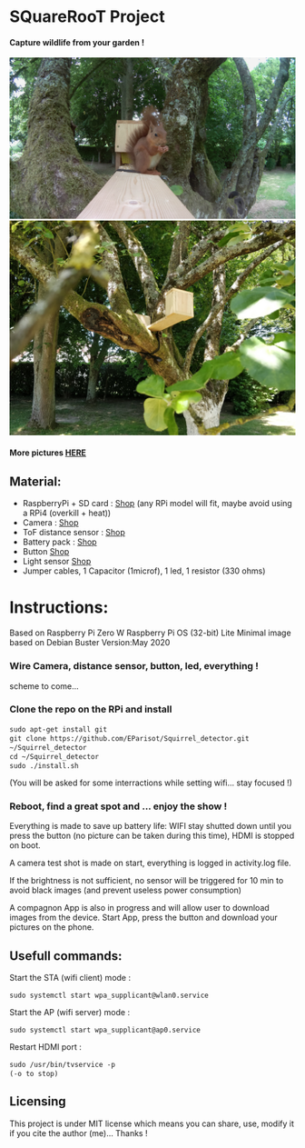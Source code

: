 # SQuareRooT Project
#### Capture wildlife from your garden !

![](imgs/1591654076.6840587.jpg)
![](imgs/download_20200602_151311.jpg)

#### More pictures [HERE](https://photos.app.goo.gl/eW7Maa1WmrSnC65B8)

## Material:
* RaspberryPi + SD card : [Shop](https://www.amazon.fr/Raspberry-Pi-3-Mod%C3%A8le-B-Carte-m%C3%A8re/dp/B07BDR5PDW/ref=sr_1_10?__mk_fr_FR=%C3%85M%C3%85%C5%BD%C3%95%C3%91&dchild=1&keywords=raspberry&qid=1591701953&s=computers&sr=1-10)
(any RPi model will fit, maybe avoid using a RPi4 (overkill + heat))
* Camera : [Shop](https://www.amazon.fr/Waveshare-Raspberry-Camera-Fisheye-Raspberry-pi/dp/B00W9BIVL8/ref=pd_day0_147_5/260-5767670-7540537?_encoding=UTF8&pd_rd_i=B00RMV53Z2&pd_rd_r=eada2bcf-6cba-4e5f-a39d-fc42470e45ef&pd_rd_w=x8LDt&pd_rd_wg=npx3k&pf_rd_p=d0e20867-8bc1-4681-ae06-595fd1a37cc6&pf_rd_r=6PFJGPFVSA3QQK30FEJT&refRID=6PFJGPFVSA3QQK30FEJT&th=1)
* ToF distance sensor : [Shop](https://www.amazon.fr/gp/product/B07RWT9D5Z/ref=ppx_yo_dt_b_asin_title_o07_s00?ie=UTF8&psc=1)
* Battery pack : [Shop](https://www.amazon.fr/gp/product/B07HK5VGB6/ref=ppx_yo_dt_b_asin_title_o00_s00?ie=UTF8&psc=1)
* Button [Shop](https://www.amazon.fr/AZDelivery-Interrupteur-capteur-dinterrupteur-Arduino/dp/B089QK4XLR/ref=bbp_recs_dp_dt_1/257-4051293-5651547?_encoding=UTF8&pd_rd_i=B07DPSMRJ6&pd_rd_r=c0ee2955-ff45-4b5e-82aa-37a583ebaa29&pd_rd_w=6mDj2&pd_rd_wg=bJZ3K&pf_rd_p=c4d255f6-5d10-4c39-9dc8-d12aa0a8b41d&pf_rd_r=850SJQ1W4SW9WB5JTN8Q&refRID=850SJQ1W4SW9WB5JTN8Q&th=1 )
* Light sensor [Shop](https://www.amazon.fr/Photor%C3%A9sistances-GL5539-30K-90K-d%C3%A9pendant-lumi%C3%A8re/dp/B01EZZMLOI/ref=bbp_recs_dp_dt_14?_encoding=UTF8&pd_rd_i=B01EZZMLOI&pd_rd_r=6f7f80fd-d129-4488-8cc5-06dad9d953d3&pd_rd_w=jHot5&pd_rd_wg=m3krl&pf_rd_p=c4d255f6-5d10-4c39-9dc8-d12aa0a8b41d&pf_rd_r=XME3CPC169JASQZ5ETMR&psc=1&refRID=XME3CPC169JASQZ5ETMR)
* Jumper cables, 1 Capacitor (1microf), 1 led, 1 resistor (330 ohms)


# Instructions:

Based on Raspberry Pi Zero W
Raspberry Pi OS (32-bit) Lite
Minimal image based on Debian Buster
Version:May 2020


### Wire Camera, distance sensor, button, led, everything !

scheme to come...

### Clone the repo on the RPi and install
```
sudo apt-get install git
git clone https://github.com/EParisot/Squirrel_detector.git ~/Squirrel_detector
cd ~/Squirrel_detector
sudo ./install.sh
```
(You will be asked for some interractions while setting wifi... stay focused !)

### Reboot, find a great spot and ... enjoy the show ! 

Everything is made to save up battery life: WIFI stay shutted down until you press the button (no picture can be taken during this time), HDMI is stopped on boot.

A camera test shot is made on start, everything is logged in activity.log file.

If the brightness is not sufficient, no sensor will be triggered for 10 min to avoid black images (and prevent useless power consumption)

A compagnon App is also in progress and will allow user to download images from the device. Start App, press the button and download your pictures on the phone.

## Usefull commands:
Start the STA (wifi client) mode :
```
sudo systemctl start wpa_supplicant@wlan0.service
```
Start the AP (wifi server) mode :
```
sudo systemctl start wpa_supplicant@ap0.service
```
Restart HDMI port :
```
sudo /usr/bin/tvservice -p
(-o to stop)
```

## Licensing
This project is under MIT license which means you can share, use, modify it if you cite the author (me)... Thanks !

